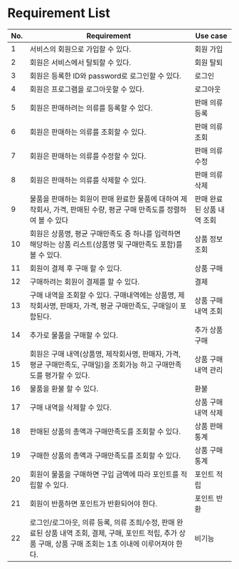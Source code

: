 # Requirement List

| No. | Requirement | Use case |
| --- | --- | --- |
| 1 | 서비스의 회원으로 가입할 수 있다. | 회원 가입 |
| 2 | 회원은 서비스에서 탈퇴할 수 있다. | 회원 탈퇴 |
| 3 | 회원은 등록한 ID와 password로 로그인할 수 있다. | 로그인 |
| 4 | 회원은 프로그램을 로그아웃할 수 있다. | 로그아웃 |
| 5 | 회원은 판매하려는 의류를 등록할 수 있다. | 판매 의류 등록 |
| 6 | 회원은 판매하는 의류를 조회할 수 있다. | 판매 의류 조회 |
| 7 | 회원은 판매하는 의류를 수정할 수 있다. | 판매 의류 수정 |
| 8 | 회원은 판매하는 의류를 삭제할 수 있다. | 판매 의류 삭제 |
| 9 | 물품을 판매하는 회원이 판매 완료한 물품에 대하여 제작회사, 가격, 판매된 수량, 평균 구매 만족도를 정렬하여 볼 수 있다 | 판매 완료된 상품 내역 조회 |
| 10 | 회원은 상품명, 평균 구매만족도 중 하나를 입력하면 해당하는 상품 리스트(상품명 및 구매만족도 포함)를 볼 수 있다. | 상품 정보 조회 |
| 11 | 회원이 결제 후 구매 할 수 있다. | 상품 구매 |
| 12 | 구매하려는 회원이 결제를 할 수 있다. | 결제 |
| 13 | 구매 내역을 조회할 수 있다. 구매내역에는 상품명, 제작회사명, 판매자, 가격, 평균 구매만족도, 구매일이 포함된다. | 상품 구매 내역 조회 |
| 14 | 추가로 물품을 구매할 수 있다. | 추가 상품 구매 |
| 15 | 회원은 구매 내역(상품명, 제작회사명, 판매자, 가격, 평균 구매만족도, 구매일)을 조회가능 하고 구매만족도를 평가할 수 있다. | 상품 구매 내역 관리 |
| 16 | 물품을 환불 할 수 있다. | 환불 |
| 17 | 구매 내역을 삭제할 수 있다. | 상품 구매 내역 삭제 |
| 18 | 판매된 상품의 총액과 구매만족도를 조회할 수 있다. | 상품 판매 통계 |
| 19 | 구매한 상품의 총액과 구매만족도를 조회할 수 있다. | 상품 구매 통계 |
| 20 | 회원이 물품을 구매하면 구입 금액에 따라 포인트를 적립할 수 있다. | 포인트 적립 |
| 21 | 회원이 반품하면 포인트가 반환되어야 한다. | 포인트 반환 |
| 22 | 로그인/로그아웃, 의류 등록, 의류 조희/수정, 판매 완료된 상품 내역 조회, 결제, 구매, 포인트 적립, 추가 상품 구매, 상품 구매 조회는 1초 이내에 이루어져야 한다. | 비기능 |